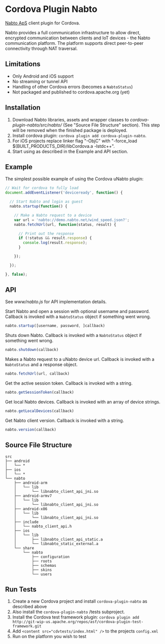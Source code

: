 # Cordova Plugin Nabto

[Nabto ApS](http://nabto.com) client plugin for Cordova.

Nabto provides a full communication infrastructure to allow direct, encrypted communication between clients and IoT devices - the Nabto communication platform. The platform supports direct peer-to-peer connectivity through NAT traversal.

## Limitations

- Only Android and iOS support
- No streaming or tunnel API
- Handling of other Cordova errors (becomes a `NabtoStatus`)
- Not packaged and published to cordova.apache.org (yet)

## Installation

1. Download Nabto libraries, assets and wrapper classes to *cordova-plugin-nabto/src/nabto/* (See "Source File Structure" section). This step will be removed when the finished package is deployed.
2. Install cordova plugin: `cordova plugin add cordova-plugin-nabto`.
3. For iOS projects replace linker flag "-ObjC" with "-force_load $(BUILT_PRODUCTS_DIR)/libCordova.a -lstdc++".
4. Start using as described in the Example and API section.

## Example

The simplest possible example of using the Cordova uNabto plugin:
```js
// Wait for cordova to fully load
document.addEventListener('deviceready', function() {

  // Start Nabto and login as guest
  nabto.startup(function() {

    // Make a Nabto request to a device
    var url = 'nabto://demo.nabto.net/wind_speed.json?';
    nabto.fetchUrl(url, function(status, result) {

      // Print out the response
      if (!status && result.response) {
        console.log(result.response);
      }

    });

  });

}, false);
```

## API

See *www/nabto.js* for API implementation details.

Start Nabto and open a session with optional username and password. Callback is invoked with a `NabtoStatus` object if something went wrong.
```js
nabto.startup([username, password, ]callback)
```

Shuts down Nabto. Callback is invoked with a `NabtoStatus` object if something went wrong.
```js
nabto.shutdown(callback)
```

Makes a Nabto request to a uNabto device url. Callback is invoked with a `NabtoStatus` and a response object.
```js
nabto.fetchUrl(url, callback)
```

Get the active session token. Callback is invoked with a string.
```js
nabto.getSessionToken(callback)
```

Get local Nabto devices. Callback is invoked with an array of device strings.
```js
nabto.getLocalDevices(callback)
```

Get Nabto client version. Callback is invoked with a string.
```js
nabto.version(callback)
```

## Source File Structure

```
src
├── android
│   └── *
├── ios
│   └── *
└── nabto
    ├── android-arm
    │   └── lib
    │       └── libnabto_client_api_jni.so
    ├── android-armv7
    │   └── lib
    │       └── libnabto_client_api_jni.so
    ├── android-x86
    │   └── lib
    │       └── libnabto_client_api_jni.so
    ├── include
    │   └── nabto_client_api.h
    ├── ios
    │   └── lib
    │       ├── libnabto_client_api_static.a
    │       └── libnabto_static_external.a
    └── share
        └── nabto
            ├── configuration
            ├── roots
            ├── schemas
            ├── skins
            └── users
```

## Run Tests

1. Create a new Cordova project and install `cordova-plugin-nabto` as described above
2. Also install the `cordova-plugin-nabto` /tests subproject.
3. Install the Cordova test framework plugin: `cordova plugin add http://git-wip-us.apache.org/repos/asf/cordova-plugin-test-framework.git`
4. Add `<content src="cdvtests/index.html" />` to the projects `config.xml`
5. Run on the platform you wish to test
